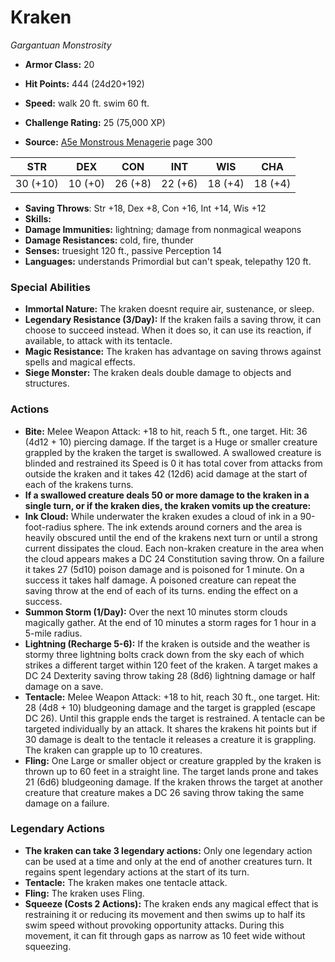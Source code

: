 # Kraken

*Gargantuan* *Monstrosity*

- **Armor Class:** 20
- **Hit Points:** 444 (24d20+192)
- **Speed:** walk 20 ft. swim 60 ft.

- **Challenge Rating:** 25 (75,000 XP)
- **Source:** [A5e Monstrous Menagerie](https://enpublishingrpg.com/products/level-up-monstrous-menagerie-a5e) page 300

| STR | DEX | CON | INT | WIS | CHA |
| --- | --- | --- | --- | --- | --- |
| 30 (+10) | 10 (+0) | 26 (+8) | 22 (+6) | 18 (+4) | 18 (+4) |

- **Saving Throws**: Str +18, Dex +8, Con +16, Int +14, Wis +12
- **Skills:** 
- **Damage Immunities:** lightning; damage from nonmagical weapons
- **Damage Resistances:** cold, fire, thunder
- **Senses:** truesight 120 ft., passive Perception 14
- **Languages:** understands Primordial but can't speak, telepathy 120 ft.

### Special Abilities

- **Immortal Nature:** The kraken doesnt require air, sustenance, or sleep.
- **Legendary Resistance (3/Day):** If the kraken fails a saving throw, it can choose to succeed instead. When it does so, it can use its reaction, if available, to attack with its tentacle.
- **Magic Resistance:** The kraken has advantage on saving throws against spells and magical effects.
- **Siege Monster:** The kraken deals double damage to objects and structures.

### Actions

- **Bite:** Melee Weapon Attack: +18 to hit, reach 5 ft., one target. Hit: 36 (4d12 + 10) piercing damage. If the target is a Huge or smaller creature grappled by the kraken  the target is swallowed. A swallowed creature is blinded and restrained  its Speed is 0  it has total cover from attacks from outside the kraken  and it takes 42 (12d6) acid damage at the start of each of the krakens turns.
- **If a swallowed creature deals 50 or more damage to the kraken in a single turn, or if the kraken dies, the kraken vomits up the creature:** 
- **Ink Cloud:** While underwater  the kraken exudes a cloud of ink in a 90-foot-radius sphere. The ink extends around corners  and the area is heavily obscured until the end of the krakens next turn or until a strong current dissipates the cloud. Each non-kraken creature in the area when the cloud appears makes a DC 24 Constitution saving throw. On a failure  it takes 27 (5d10) poison damage and is poisoned for 1 minute. On a success  it takes half damage. A poisoned creature can repeat the saving throw at the end of each of its turns. ending the effect on a success.
- **Summon Storm (1/Day):** Over the next 10 minutes  storm clouds magically gather. At the end of 10 minutes  a storm rages for 1 hour in a 5-mile radius.
- **Lightning (Recharge 5-6):** If the kraken is outside and the weather is stormy  three lightning bolts crack down from the sky  each of which strikes a different target within 120 feet of the kraken. A target makes a DC 24 Dexterity saving throw  taking 28 (8d6) lightning damage or half damage on a save.
- **Tentacle:** Melee Weapon Attack: +18 to hit, reach 30 ft., one target. Hit: 28 (4d8 + 10) bludgeoning damage  and the target is grappled (escape DC 26). Until this grapple ends  the target is restrained. A tentacle can be targeted individually by an attack. It shares the krakens hit points  but if 30 damage is dealt to the tentacle  it releases a creature it is grappling. The kraken can grapple up to 10 creatures.
- **Fling:** One Large or smaller object or creature grappled by the kraken is thrown up to 60 feet in a straight line. The target lands prone and takes 21 (6d6) bludgeoning damage. If the kraken throws the target at another creature  that creature makes a DC 26 saving throw  taking the same damage on a failure.



### Legendary Actions

- **The kraken can take 3 legendary actions:** Only one legendary action can be used at a time and only at the end of another creatures turn. It regains spent legendary actions at the start of its turn.
- **Tentacle:** The kraken makes one tentacle attack.
- **Fling:** The kraken uses Fling.
- **Squeeze (Costs 2 Actions):** The kraken ends any magical effect that is restraining it or reducing its movement and then swims up to half its swim speed without provoking opportunity attacks. During this movement, it can fit through gaps as narrow as 10 feet wide without squeezing.
